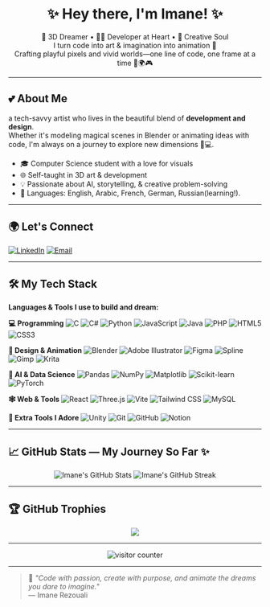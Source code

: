 <h1 align="center">✨ Hey there, I'm Imane! ✨</h1>

<p align="center">
🌸 3D Dreamer • 👩‍💻 Developer at Heart • 🎨 Creative Soul <br>
I turn code into art & imagination into animation 💫<br>
Crafting playful pixels and vivid worlds—one line of code, one frame at a time 🧊🌍🎮
</p>

---

## 💕 About Me

a tech-savvy artist who lives in the beautiful blend of **development and design**. <br>
Whether it's modeling magical scenes in Blender or animating ideas with code, I'm always on a journey to explore new dimensions 🚀💻.

- 🎓 Computer Science student with a love for visuals
- 🌐 Self-taught in 3D art & development
- 💡 Passionate about AI, storytelling, & creative problem-solving
- 💬 Languages: English, Arabic, French, German, Russian(learning!).

---

## 🌍 Let's Connect

[![LinkedIn](https://img.shields.io/badge/-LinkedIn-%230077B5?style=for-the-badge&logo=linkedin&logoColor=white)](https://linkedin.com/in/Imane-Rezouali)
[![Email](https://img.shields.io/badge/-Email-D14836?style=for-the-badge&logo=gmail&logoColor=white)](mailto:rezouali.imane@gmail.com)

---

## 🛠️ My Tech Stack

**Languages & Tools I use to build and dream:**

**💻 Programming**
![C](https://img.shields.io/badge/C-%2300599C.svg?style=for-the-badge&logo=c&logoColor=white)
![C#](https://img.shields.io/badge/C%23-%23239120.svg?style=for-the-badge&logo=csharp&logoColor=white)
![Python](https://img.shields.io/badge/Python-3670A0?style=for-the-badge&logo=python&logoColor=ffdd54)
![JavaScript](https://img.shields.io/badge/JavaScript-%23323330.svg?style=for-the-badge&logo=javascript&logoColor=%23F7DF1E)
![Java](https://img.shields.io/badge/Java-%23ED8B00.svg?style=for-the-badge&logo=openjdk&logoColor=white)
![PHP](https://img.shields.io/badge/PHP-%23777BB4.svg?style=for-the-badge&logo=php&logoColor=white)
![HTML5](https://img.shields.io/badge/HTML5-%23E34F26.svg?style=for-the-badge&logo=html5&logoColor=white)
![CSS3](https://img.shields.io/badge/CSS3-%231572B6.svg?style=for-the-badge&logo=css3&logoColor=white)

**🎨 Design & Animation**
![Blender](https://img.shields.io/badge/Blender-%23F5792A.svg?style=for-the-badge&logo=blender&logoColor=white)
![Adobe Illustrator](https://img.shields.io/badge/Illustrator-%23FF9A00.svg?style=for-the-badge&logo=adobeillustrator&logoColor=white)
![Figma](https://img.shields.io/badge/Figma-%23F24E1E.svg?style=for-the-badge&logo=figma&logoColor=white)
![Spline](https://img.shields.io/badge/Spline-Design-%23e8e8e8?style=for-the-badge&logoColor=black)
![Gimp](https://img.shields.io/badge/GIMP-657D8B?style=for-the-badge&logo=gimp&logoColor=FFFFFF)
![Krita](https://img.shields.io/badge/Krita-203759?style=for-the-badge&logo=krita&logoColor=EEF37B)

**🧠 AI & Data Science**
![Pandas](https://img.shields.io/badge/Pandas-%23150458.svg?style=for-the-badge&logo=pandas&logoColor=white)
![NumPy](https://img.shields.io/badge/NumPy-%23013243.svg?style=for-the-badge&logo=numpy&logoColor=white)
![Matplotlib](https://img.shields.io/badge/Matplotlib-%23ffffff.svg?style=for-the-badge&logo=Matplotlib&logoColor=black)
![Scikit-learn](https://img.shields.io/badge/Scikit--Learn-%23F7931E.svg?style=for-the-badge&logo=scikit-learn&logoColor=white)
![PyTorch](https://img.shields.io/badge/PyTorch-%23EE4C2C.svg?style=for-the-badge&logo=PyTorch&logoColor=white)

**🕸️ Web & Tools**
![React](https://img.shields.io/badge/React-%2320232a.svg?style=for-the-badge&logo=react&logoColor=%2361DAFB)
![Three.js](https://img.shields.io/badge/Three.js-black?style=for-the-badge&logo=three.js&logoColor=white)
![Vite](https://img.shields.io/badge/Vite-%23646CFF.svg?style=for-the-badge&logo=vite&logoColor=white)
![Tailwind CSS](https://img.shields.io/badge/TailwindCSS-%2338B2AC.svg?style=for-the-badge&logo=tailwind-css&logoColor=white)
![MySQL](https://img.shields.io/badge/MySQL-4479A1.svg?style=for-the-badge&logo=mysql&logoColor=white)

**🧩 Extra Tools I Adore**
![Unity](https://img.shields.io/badge/Unity-%23000000.svg?style=for-the-badge&logo=unity&logoColor=white)
![Git](https://img.shields.io/badge/Git-%23F05033.svg?style=for-the-badge&logo=git&logoColor=white)
![GitHub](https://img.shields.io/badge/GitHub-%23121011.svg?style=for-the-badge&logo=github&logoColor=white)
![Notion](https://img.shields.io/badge/Notion-%23000000.svg?style=for-the-badge&logo=notion&logoColor=white)

---

## 📈 GitHub Stats — My Journey So Far ✨

<div align="center">
  
![Imane's GitHub Stats](https://github-readme-stats.vercel.app/api?username=Rezouali-imane&theme=rose_pine&hide_border=true)
![Imane's GitHub Streak](https://nirzak-streak-stats.vercel.app/?user=Rezouali-imane&theme=rose_pine&hide_border=true)


</div>

---

## 🏆 GitHub Trophies

<p align="center">
  <img src="https://github-profile-trophy.vercel.app/?username=Rezouali-imane&theme=rose&no-frame=true&margin-w=4" />
</p>

---

<p align="center">
  <img src="https://visitcount.itsvg.in/api?id=Rezouali-imane&icon=4&color=6" alt="visitor counter"/>
</p>

---

> 💖 _"Code with passion, create with purpose, and animate the dreams you dare to imagine."_  
> — Imane Rezouali
